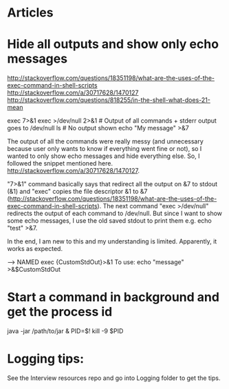 # Articles

# Hide all outputs and show only echo messages
http://stackoverflow.com/questions/18351198/what-are-the-uses-of-the-exec-command-in-shell-scripts
http://stackoverflow.com/a/30717628/1470127
http://stackoverflow.com/questions/818255/in-the-shell-what-does-21-mean

exec 7>&1
exec >/dev/null 2>&1  # Output of all commands + stderr output goes to /dev/null
ls # No output shown
echo "My message" >&7


The output of all the commands were really messy (and unnecessary because user only wants to know if everything went fine or not), so I wanted to only show echo messages and hide everything else. So, I followed the snippet mentioned here. http://stackoverflow.com/a/30717628/1470127.

"7>&1" command basically says that redirect all the output on &7 to stdout (&1) and "exec" copies the file descriptor &1 to &7 (http://stackoverflow.com/questions/18351198/what-are-the-uses-of-the-exec-command-in-shell-scripts). 
The next command "exec >/dev/null" redirects the output of each command to /dev/null. But since I want to show some echo messages, I use the old saved stdout to print them e.g. echo "test" >&7.

In the end, I am new to this and my understanding is limited. Apparently, it works as expected.

--> NAMED
exec {CustomStdOut}>&1
To use: echo "message" >&$CustomStdOut


# Start a command in background and get the process id
java -jar /path/to/jar &
PID=$!
kill -9 $PID

# Logging tips:
See the Interview resources repo and go into Logging folder to get the tips.

